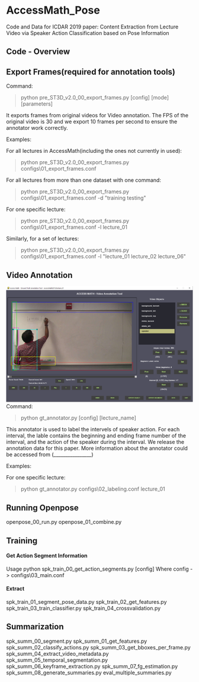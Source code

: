 # AccessMath_Pose
Code and Data for ICDAR 2019 paper: Content Extraction from Lecture Video via Speaker Action Classification based on Pose Information

## Code - Overview

Export Frames(required for annotation tools)
------
Command: 
> python pre_ST3D_v2.0_00_export_frames.py [config] [mode] [parameters]  

It exports frames from original videos for Video annotation. The FPS of the original video is 30 and we export 10 frames per second to ensure the annotator work correctly.

Examples:

For all lectures in AccessMath(including the ones not currently in used):
> python pre_ST3D_v2.0_00_export_frames.py configs\01_export_frames.conf

For all lectures from more than one dataset with one command:
> python pre_ST3D_v2.0_00_export_frames.py configs\01_export_frames.conf -d "training testing"

For one specific lecture:
> python pre_ST3D_v2.0_00_export_frames.py configs\01_export_frames.conf -l lecture_01

Similarly, for a set of lectures: 
> python pre_ST3D_v2.0_00_export_frames.py configs\01_export_frames.conf -l "lecture_01 lecture_02 lecture_06"
       

  
Video Annotation
------
![alt text](https://github.com/adaniefei/Other/blob/images/gt_annotator.png?raw=true "Logo Title Text 1")
Command:
> python gt_annotator.py [config] [lecture_name]

This annotator is used to label the intervels of speaker action. For each interval, the lable contains the beginning and ending frame number of the interval, and the action of the speaker during the interval. We release the annotation data for this paper. More information about the annotator could be accessed from (________________)

Examples:

For one specific lecture:
> python gt_annotator.py configs\02_labeling.conf lecture_01


Running Openpose 
------

openpose_00_run.py
openpose_01_combine.py

Training
------
#### Get Action Segment Information
  Usage
    python spk_train_00_get_action_segments.py [config]
  Where
    config - > configs\03_main.conf
    
#### Extract
  
spk_train_01_segment_pose_data.py
spk_train_02_get_features.py
spk_train_03_train_classifier.py
spk_train_04_crossvalidation.py

Summarization
------
spk_summ_00_segment.py
spk_summ_01_get_features.py
spk_summ_02_classify_actions.py
spk_summ_03_get_bboxes_per_frame.py
spk_summ_04_extract_video_metadata.py
spk_summ_05_temporal_segmentation.py
spk_summ_06_keyframe_extraction.py
spk_summ_07_fg_estimation.py
spk_summ_08_generate_summaries.py
eval_multiple_summaries.py
